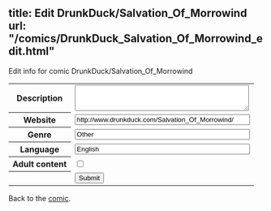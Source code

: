 title: Edit DrunkDuck/Salvation_Of_Morrowind
url: "/comics/DrunkDuck_Salvation_Of_Morrowind_edit.html"
---
Edit info for comic DrunkDuck/Salvation_Of_Morrowind

<form name="comic" action="http://gaepostmail.appspot.com/comic/" method="post">
<table class="comicinfo">
<tr>
<th>Description</th><td><textarea name="description" cols="40" rows="3"></textarea></td>
</tr>
<tr>
<th>Website</th><td><input type="text" name="url" value="http://www.drunkduck.com/Salvation_Of_Morrowind/" size="40"/></td>
</tr>
<tr>
<th>Genre</th><td><input type="text" name="genre" value="Other" size="40"/></td>
</tr>
<tr>
<th>Language</th><td><input type="text" name="language" value="English" size="40"/></td>
</tr>
<tr>
<th>Adult content</th><td><input type="checkbox" name="adult" value="adult" /></td>
</tr>
<tr>
<th></th><td>
<input type="hidden" name="comic" value="DrunkDuck_Salvation_Of_Morrowind" />
<input type="submit" name="submit" value="Submit" />
</td>
</tr>
</table>
</form>

Back to the [comic](DrunkDuck_Salvation_Of_Morrowind.html).
